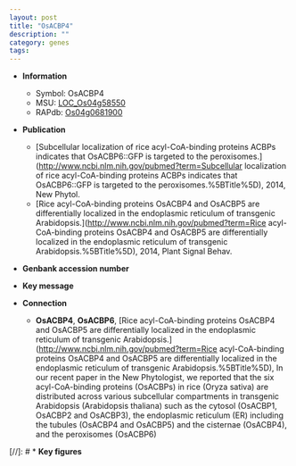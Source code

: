 ```yaml
---
layout: post
title: "OsACBP4"
description: ""
category: genes
tags: 
---
```


* **Information**  
    + Symbol: OsACBP4  
    + MSU: [LOC_Os04g58550](http://rice.uga.edu/cgi-bin/ORF_infopage.cgi?orf=LOC_Os04g58550)  
    + RAPdb: [Os04g0681900](http://rapdb.dna.affrc.go.jp/viewer/gbrowse_details/irgsp1?name=Os04g0681900)  

* **Publication**  
    + [Subcellular localization of rice acyl-CoA-binding proteins ACBPs indicates that OsACBP6::GFP is targeted to the peroxisomes.](http://www.ncbi.nlm.nih.gov/pubmed?term=Subcellular localization of rice acyl-CoA-binding proteins ACBPs indicates that OsACBP6::GFP is targeted to the peroxisomes.%5BTitle%5D), 2014, New Phytol.
    + [Rice acyl-CoA-binding proteins OsACBP4 and OsACBP5 are differentially localized in the endoplasmic reticulum of transgenic Arabidopsis.](http://www.ncbi.nlm.nih.gov/pubmed?term=Rice acyl-CoA-binding proteins OsACBP4 and OsACBP5 are differentially localized in the endoplasmic reticulum of transgenic Arabidopsis.%5BTitle%5D), 2014, Plant Signal Behav.

* **Genbank accession number**  

* **Key message**  

* **Connection**  
    + __OsACBP4__, __OsACBP6__, [Rice acyl-CoA-binding proteins OsACBP4 and OsACBP5 are differentially localized in the endoplasmic reticulum of transgenic Arabidopsis.](http://www.ncbi.nlm.nih.gov/pubmed?term=Rice acyl-CoA-binding proteins OsACBP4 and OsACBP5 are differentially localized in the endoplasmic reticulum of transgenic Arabidopsis.%5BTitle%5D), In our recent paper in the New Phytologist, we reported that the six acyl-CoA-binding proteins (OsACBPs) in rice (Oryza sativa) are distributed across various subcellular compartments in transgenic Arabidopsis (Arabidopsis thaliana) such as the cytosol (OsACBP1, OsACBP2 and OsACBP3), the endoplasmic reticulum (ER) including the tubules (OsACBP4 and OsACBP5) and the cisternae (OsACBP4), and the peroxisomes (OsACBP6)

[//]: # * **Key figures**  


